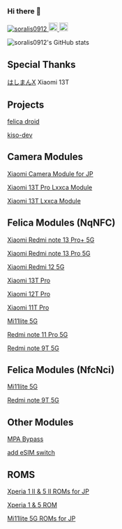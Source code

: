 ### Hi there 👋

<p align="left"> 
  <a href="https://github.com/yutkat/soralis0912/">
    <img src="https://komarev.com/ghpvc/?username=soralis0912" alt="soralis0912" />
  </a>
  <a href="http://twitter.com/soralis_0912">
    <img height="20" src="https://img.shields.io/twitter/follow/soralis_0912?label=Twitter&logo=twitter&style=flat" />
  </a>
  <a href="https://github.com/soralis0912">
    <img height="20" src="https://img.shields.io/github/followers/soralis0912?label=follow&logo=github&style=flat" />
  </a>
</p>

![soralis0912's GitHub stats](https://github-readme-stats.vercel.app/api?username=soralis0912&show_icons=true)

## Special Thanks

[はしまんX](https://github.com/bakunetsuuuuu) Xiaomi 13T

## Projects

[felica droid](https://github.com/felica-droid)

[kiso-dev](https://sourceforge.net/projects/kiso-dev/)

## Camera Modules

[Xiaomi Camera Module for JP](https://github.com/soralis0912/xiaomi-camera-mod)

[Xiaomi 13T Pro Lxxca Module](https://github.com/soralis0912/corot-lxxca-enabler)

[Xiaomi 13T Lxxca Module](https://github.com/soralis0912/XIG04-lxxca-enabler)


## Felica Modules (NqNFC)

[Xiaomi Redmi note 13 Pro+ 5G](https://github.com/soralis0912/magisk-module-zircon-jp-felica)

[Xiaomi Redmi note 13 Pro 5G](https://github.com/soralis0912/magisk-module-XIG05-jp-felica)

[Xiaomi Redmi 12 5G](https://github.com/soralis0912/magisk-module-sky-jp-felica)

[Xiaomi 13T Pro](https://github.com/soralis0912/magisk-module-corot-jp-felica)

[Xiaomi 12T Pro](https://github.com/soralis0912/magisk-module-diting-jp-felica)

[Xiaomi 11T Pro](https://github.com/soralis0912/magisk-module-vili-jp-felica)

[Mi11lite 5G](https://github.com/soralis0912/magisk-module-renoir-jp-felica)

[Redmi note 11 Pro 5G](https://github.com/soralis0912/magisk-module-veux-jp-felica)

[Redmi note 9T 5G](https://github.com/soralis0912/magisk-module-canong-jp-felica)

## Felica Modules (NfcNci)

[Mi11lite 5G](https://github.com/soralis0912/magisk-module-renoir-jp-felica-aosp)

[Redmi note 9T 5G](https://github.com/soralis0912/magisk-module-canong-jp-felica-aosp)

## Other Modules

[MPA Bypass](https://github.com/soralis0912/mpa-bypass)

[add eSIM switch](https://github.com/soralis0912/esimdisabler/)

## ROMS
[Xperia 1 Ⅱ & 5 Ⅱ ROMs for JP](https://github.com/Sony-edo-felica-development/)

[Xperia 1  & 5  ROM](https://github.com/Sony-kumano-development/)

[Mi11lite 5G ROMs for JP](https://github.com/xiaomi-renoir-felica-development/)



